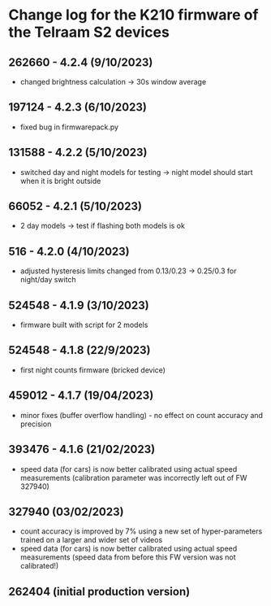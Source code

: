 # Change log for the K210 firmware of the Telraam S2 devices

## 262660 - 4.2.4 (9/10/2023)
- changed brightness calculation -> 30s window average

## 197124 - 4.2.3 (6/10/2023)
- fixed bug in firmwarepack.py

## 131588 - 4.2.2 (5/10/2023)
- switched day and night models for testing -> night model should start when it is bright outside

## 66052 - 4.2.1 (5/10/2023)
- 2 day models -> test if flashing both models is ok

## 516 - 4.2.0 (4/10/2023)
- adjusted hysteresis limits changed from 0.13/0.23 -> 0.25/0.3 for night/day switch

## 524548 - 4.1.9 (3/10/2023)
- firmware built with script for 2 models

## 524548 - 4.1.8 (22/9/2023)
- first night counts firmware (bricked device)

## 459012 - 4.1.7 (19/04/2023)
- minor fixes (buffer overflow handling) - no effect on count accuracy and precision

## 393476 - 4.1.6 (21/02/2023)
- speed data (for cars) is now better calibrated using actual speed measurements (calibration parameter was incorrectly left out of FW 327940)

## 327940 (03/02/2023)
- count accuracy is improved by 7% using a new set of hyper-parameters trained on a larger and wider set of videos
- speed data (for cars) is now better calibrated using actual speed measurements (speed data from before this FW version was not calibrated!)

## 262404 (initial production version)

